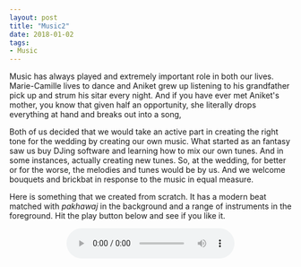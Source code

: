 ```yaml
---
layout: post
title: "Music2"
date: 2018-01-02
tags: 
- Music
---
```



Music has always played and extremely important role in both our lives. Marie-Camille lives to dance and Aniket grew up listening to his grandfather pick up and strum his sitar every night. And if you have ever met Aniket's mother, you know that given half an opportunity, she literally drops everything at hand and breaks out into a song,  

Both of us decided that we would take an active part in creating the right tone for the wedding by creating our own music. What started as an fantasy saw us buy DJing software and learning how to mix our own tunes. And in some instances, actually creating new tunes. So, at the wedding, for better or for the worse, the melodies and tunes would be by us. And we welcome bouquets and brickbat in response to the music in equal measure. 

Here is something that we created from scratch. It has a modern beat matched with *pakhawaj* in the background and a range of instruments in the foreground. Hit the play button below and see if you like it.



<center>
<audio controls>
 <source src="http://www.aniket.co.uk/b/MWA/Electic_Beat.m4a"
         type='audio/mp4'>
 <!-- The next two lines are only executed if the browser doesn't support MP4 files -->
 <source src="http://www.aniket.co.uk/b/MWA/Electic_Beat.mp3"
         type='audio/ogg; codecs=vorbis'>
 <!-- The next line will only be executed if the browser doesn't support the <audio> tag-->
 <p>Your user agent does not support the HTML5 Audio element.</p>
</audio>
</center>




